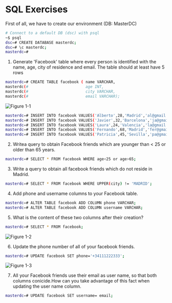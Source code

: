 # SQL Exercises

First of all, we have to create our environment (DB: MasterDC)
```sh       
# Connect to a default DB (dsc) with psql
~$ psql 
dsc=# CREATE DATABASE masterdc;
dsc=# \c masterdc; 
masterdc=#
```

1. Generate 'Facebook' table where every person is identified with the name, age, city of residence and email. The table should at least have 5 rows
```sh       
masterdc=# CREATE TABLE facebook ( name VARCHAR,
masterdc(#                         age INT,
masterdc(#                         city VARCHAR,
masterdc(#                         email VARCHAR);
```
![Figure 1-1](https://github.com/emunozlorenzo/MasterDataScience/blob/master/07_SQL/Img/image.png "Figure 1-1")

```sh       
masterdc=# INSERT INTO facebook VALUES('Alberto',28,'Madrid','al@gmail.com');
masterdc=# INSERT INTO facebook VALUES('Javier',32,'Barcelona','ja@gmail.com');
masterdc=# INSERT INTO facebook VALUES('Laura',24,'Valencia','la@gmail.com');
masterdc=# INSERT INTO facebook VALUES('Fernando',68,'Madrid','fer@gmail.com');
masterdc=# INSERT INTO facebook VALUES('Patricia',45,'Sevilla','pa@gmail.com');
```
2. Writea query to obtain Facebook friends which are younger than < 25 or older than 65 years. 
```sh       
masterdc=# SELECT * FROM facebook WHERE age<25 or age>65;
```
3. Write a query to obtain all facebook friends which do not reside in Madrid. 
```sh       
masterdc=# SELECT * FROM facebook WHERE UPPER(city) != 'MADRID';
```
4. Add phone and username columns to your Facebook table.
```sh       
masterdc=# ALTER TABLE facebook ADD COLUMN phone VARCHAR;
masterdc=# ALTER TABLE facebook ADD COLUMN username VARCHAR;

```
5. What is the content of these two columns after their creation? 
```sh       
masterdc=# SELECT * FROM facebook;
```
![Figure 1-2](https://github.com/emunozlorenzo/MasterDataScience/blob/master/07_SQL/Img/image2.png "Figure 1-2")

6. Update the phone number of all of your facebook friends.
```sh       
masterdc=# UPDATE facebook SET phone='+34111222333';
```
![Figure 1-3](https://github.com/emunozlorenzo/MasterDataScience/blob/master/07_SQL/Img/image3.png "Figure 1-3")

7. All your Facebook friends use their email as user name, so that both columns conicide.How can you take advantage of this fact when updating the user name column.
```sh       
masterdc=# UPDATE facebook SET username= email;
```

